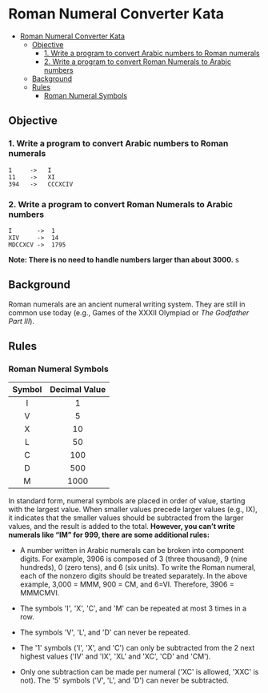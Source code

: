 # Roman Numeral Converter Kata
- [Roman Numeral Converter Kata](#roman-numeral-converter-kata)
  - [Objective](#objective)
    - [1. Write a program to convert Arabic numbers to Roman numerals](#1-write-a-program-to-convert-arabic-numbers-to-roman-numerals)
    - [2. Write a program to convert Roman Numerals to Arabic numbers](#2-write-a-program-to-convert-roman-numerals-to-arabic-numbers)
  - [Background](#background)
  - [Rules](#rules)
    - [Roman Numeral Symbols](#roman-numeral-symbols)
## Objective
### 1. Write a program to convert Arabic numbers to Roman numerals
    1     ->   I
    11    ->   XI
    394   ->   CCCXCIV
### 2. Write a program to convert Roman Numerals to Arabic numbers
    I       ->  1
    XIV     ->  14
    MDCCXCV ->  1795
**Note: There is no need to handle numbers larger than about 3000.**
s
## Background
Roman numerals are an ancient numeral writing system. They are still in common use today (e.g., Games of the XXXII Olympiad or *The Godfather Part III*). 
## Rules
### Roman Numeral Symbols
| Symbol | Decimal Value |
| :----: | :-----------: |
|   I    |       1       |
|   V    |       5       |
|   X    |      10       |
|   L    |      50       |
|   C    |      100      |
|   D    |      500      |
|   M    |     1000      |

In standard form, numeral symbols are placed in order of value, starting with the largest value. When smaller values precede larger values (e.g., IX), it indicates that the smaller values should be subtracted from the larger values, and the result is added to the total. **However, you can’t write numerals like “IM” for 999, there are some additional rules:**

- A number written in Arabic numerals can be broken into component digits. For example, 3906 is composed of 3 (three thousand), 9 (nine hundreds), 0 (zero tens), and 6 (six units). To write the Roman numeral, each of the nonzero digits should be treated separately. In the above example, 3,000 = MMM, 900 = CM, and 6=VI. Therefore, 3906 = MMMCMVI. 
  
- The symbols 'I', 'X', 'C', and 'M' can be repeated at most 3 times in a row. 
  
- The symbols 'V', 'L', and 'D' can never be repeated. 
  
- The '1' symbols ('I', 'X', and 'C') can only be subtracted from the 2 next highest values ('IV' and 'IX', 'XL' and 'XC', 'CD' and 'CM'). 
  
- Only one subtraction can be made per numeral ('XC' is allowed, 'XXC' is not). The '5' symbols ('V', 'L', and 'D') can never be subtracted. 

